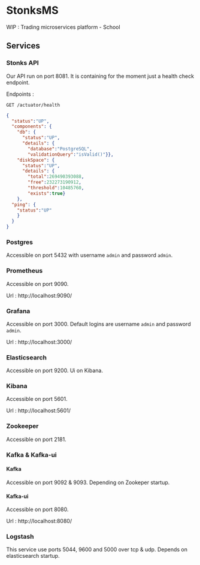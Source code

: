 # StonksMS

WIP : Trading microservices platform - School

## Services
### Stonks API

Our API run on port 8081.
It is containing for the moment just a health check endpoint.

Endpoints :

``GET /actuator/health``
```json
{
  "status":"UP",
  "components": { 
    "db": {
      "status":"UP",
      "details": {
        "database":"PostgreSQL",
        "validationQuery":"isValid()"}},
    "diskSpace": {
      "status":"UP",
      "details": { 
        "total":269490393088,
        "free":232273190912,
        "threshold":10485760,
        "exists":true}
    },
  "ping": {
    "status":"UP"
    }
  }
}
```

### Postgres
Accessible on port 5432 with username ``admin`` and password ``admin``.

### Prometheus
Accessible on port 9090. 

Url : http://localhost:9090/

### Grafana
Accessible on port 3000. Default logins are username ``admin`` and password ``admin``.

Url : http://localhost:3000/

### Elasticsearch
Accessible on port 9200. 
Ui on Kibana.

### Kibana
Accessible on port 5601. 

Url : http://localhost:5601/

### Zookeeper
Accessible on port 2181.

### Kafka & Kafka-ui
#### Kafka 
Accessible on port 9092 & 9093.
Depending on Zookeper startup.

#### Kafka-ui
Accessible on port 8080.

Url : http://localhost:8080/

### Logstash
This service use ports 5044, 9600 and 5000 over tcp & udp.
Depends on elasticsearch startup.